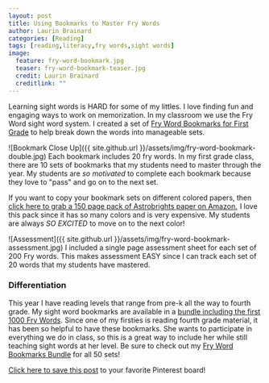 ```yaml
---
layout: post
title: Using Bookmarks to Master Fry Words
author: Laurin Brainard
categories: [Reading]
tags: [reading,literacy,fry words,sight words]
image:
  feature: fry-word-bookmark.jpg
  teaser: fry-word-bookmark-teaser.jpg
  credit: Laurin Brainard
  creditlink: ""
--- 
```

Learning sight words is HARD for some of my littles. I love finding fun and engaging ways to work on memorization. In my classroom we use the Fry Word sight word system. I created a set of [Fry Word Bookmarks for First Grade](http://bit.ly/2zGmmh7) to help break down the words into manageable sets. 

![Bookmark Close Up]({{ site.github.url }}/assets/img/fry-word-bookmark-double.jpg)
Each bookmark includes 20 fry words. In my first grade class, there are 10 sets of bookmarks that my students need to master through the year. My students are *so motivated* to complete each bookmark because they love to "pass" and go on to the next set. 

If you want to copy your bookmark sets on different colored papers, then <a target="_blank" href="https://www.amazon.com/gp/product/B01GUUARV0/ref=as_li_tl?ie=UTF8&camp=1789&creative=9325&creativeASIN=B01GUUARV0&linkCode=as2&tag=theprimarybra-20&linkId=92aa47e64d062f1f609b3933818611f3">click here to grab a 150 page pack of Astrobrights paper on Amazon.</a><img src="//ir-na.amazon-adsystem.com/e/ir?t=theprimarybra-20&l=am2&o=1&a=B01GUUARV0" width="1" height="1" border="0" alt="" style="border:none !important; margin:0px !important;" /> I love this pack since it has so many colors and is very expensive. My students are always *SO EXCITED* to move on to the next color!

![Assessment]({{ site.github.url }}/assets/img/fry-word-bookmark-assessment.jpg)
I included a single page assessment sheet for each set of 200 Fry words. This makes assessment EASY since I can track each set of 20 words that my students have mastered.

### Differentiation
This year I have reading levels that range from pre-k all the way to fourth grade. My sight word bookmarks are available in a [bundle including the first 1000 Fry Words](http://bit.ly/2xXyQim). Since one of my firsties is reading fourth grade material, it has been so helpful to have these bookmarks. She wants to participate in everything we do in class, so this is a great way to include her while still teaching sight words at her level. Be sure to check out my [Fry Word Bookmarks Bundle](http://bit.ly/2xXyQim) for all 50 sets!

[Click here to save this post](https://pin.it/UZOyRIW) to your favorite Pinterest board!